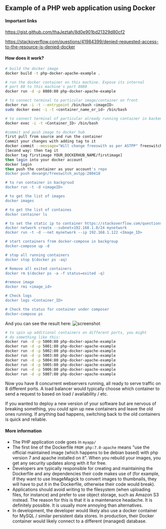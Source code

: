 ## Example of a PHP web application using Docker

#### Important links
https://gist.github.com/thaJeztah/8d0e901bd21329d80cf2

https://stackoverflow.com/questions/41984399/denied-requested-access-to-the-resource-is-denied-docker

#### How does it work?

```bash
# build the docker image
docker build -t php-docker-apache-example .

# run the docker container on this machine. Expose its internal
# port 80 to this machine's port 8080
docker run -d -p 8080:80 php-docker-apache-example

# to connect terminal to particular image/container on front
docker run -i -t --entrypoint /bin/bash <imageID>
sudo docker exec -i -t <container_name_or_id> /bin/bash

# to connect terminal of particular already running container in backend
docker exec -i -t <Container_ID> /bin/bash

#commit and push image to docker hub
first pull from source and run the container
Commit your changes with adding tag to it
docker commit --message="Will change freeswith as per ASTPP" freeswitch freeswitch_astpp:280418
[Second way: then tag it
docker tag firstimage YOUR_DOCKERHUB_NAME/firstimage]
then login into your docker account
docker login
then push the container as your account's repo
docker push devangn/freeswitch_astpp:280418

# to run container in backgroud
docker run -t -d <imageID>

# to get the list of images
docker images

# to get the list of containes
docker container ls

# to set the static ip to container https://stackoverflow.com/questions/25529386/how-can-i-set-a-static-ip-address-in-a-docker-container
docker network create --subnet=192.168.1.0/24 mynetwork
docker run -t -d --net mynetwork --ip 192.168.1.122 <Image_ID>

# start containers from docker-compose in backgroup
docker-compose up -d

# stop all running containers
docker stop $(docker ps -aq)

# Remove all exited containers
docker rm $(docker ps -a -f status=exited -q)

#remove image
docker rmi <image_id>

# Check logs
docker logs <Container_ID>

# Check the status for container under composer
docker-compose ps

```

And you can see the result here:
![screenshot](https://raw.githubusercontent.com/fuhrysteve/php-docker-apache-example/master/example.jpg)

```bash
# to spin up additional containers on different ports, you might
# do something like this:
docker run -d -p 5000:80 php-docker-apache-example
docker run -d -p 5001:80 php-docker-apache-example
docker run -d -p 5002:80 php-docker-apache-example
docker run -d -p 5003:80 php-docker-apache-example
docker run -d -p 5004:80 php-docker-apache-example
docker run -d -p 5005:80 php-docker-apache-example
docker run -d -p 5006:80 php-docker-apache-example
docker run -d -p 5007:80 php-docker-apache-example
```
Now you have 8 concurrent webservers running, all ready to serve
traffic on 8 different ports. A load balancer would typically
choose which container to send a request to based on load /
availability / etc.

If you wanted to deploy a new version of your software but are nervous
of breaking something, you could spin up new containers and leave the
old ones running. If anything bad happens, switching back to the old
containers is quick and reliable.


#### More information

* The PHP application code goes in `myapp/`
* The first line of the Dockerfile `FROM php:7.0-apache` means "use
  the official maintained image (which happens to be debian based)
  with php version 7 and apache installed on it". When you rebuild your
  images, you get any security updates along with it for free.
* Developers are typically responsible for creating and maintaining 
  the Dockerfile and any dependencies their code makes use of (for
  example, if they want to use ImageMagick to convert images to
  thumbnails, they will have to put it in the Dockerfile, otherwise
  their code would break).
* Applications should avoid writing to the filesystem (when uploading
  files, for instance) and prefer to use object storage, such as
  Amazon S3 instead. The reason for this is that it is a maintenance
  headache. It is definitely possible. It is usually more annoying
  than alternatives.
* In development, the developer would likely also use a docker container
  for MySQL / similar persistent data stores. In production, their Docker
  container would likely connect to a different (managed) database.
